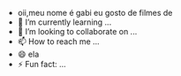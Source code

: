 - oii,meu nome é gabi
  eu gosto de filmes de 
- 🌱 I’m currently learning ...
- 💞️ I’m looking to collaborate on ...
- 📫 How to reach me ...
- 😄 ela
- ⚡ Fun fact: ...

<!---
Gabizinha303/Gabizinha303 is a ✨ special ✨ repository because its `README.md` (this file) appears on your GitHub profile.
You can click the Preview link to take a look at your changes.
--->
